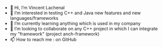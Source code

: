 - 👋 Hi, I’m Vincent Lachenal
- 👀 I’m interested in testing C++ and Java new features and new languages/frameworks
- 🌱 I’m currently learning anything which is used in my company
- 💞️ I’m looking to collaborate on any C++ project in which I can integrate my "framework" (project anch-framework)
- 📫 How to reach me : on GitHub

<!---
vlachenal/vlachenal is a ✨ special ✨ repository because its `README.md` (this file) appears on your GitHub profile.
You can click the Preview link to take a look at your changes.
--->
